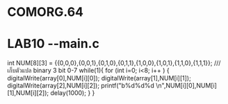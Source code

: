 # COMORG.64
LAB10
--main.c
======================================================================================
int NUM[8][3] = {{0,0,0},{0,0,1},{0,1,0},{0,1,1},{1,0,0},{1,0,1},{1,1,0},{1,1,1}}; ///   เก็บตัวแปล binary 3 bit 0-7 
while(1){
for (int i=0; i<8; i++ ) {
digitalWrite(array[0],NUM[i][0]); 
digitalWrite(array[1],NUM[i][1]);
digitalWrite(array[2],NUM[i][2]);
printf("b%d%d%d \n",NUM[i][0],NUM[i][1],NUM[i][2]);
delay(1000);
}
}
